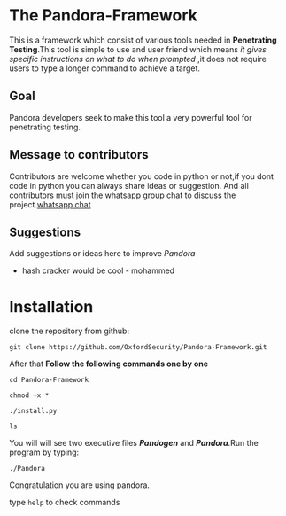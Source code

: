 # The Pandora-Framework

This is a framework which consist of various tools needed in **Penetrating Testing**.This tool is simple to use and user friend which means *it gives specific instructions on what to do when prompted* ,it does not require users to type a longer command to achieve a target.
## Goal
Pandora developers seek to make this tool a very powerful tool for penetrating testing.

## Message to contributors
Contributors are welcome whether you code in python or not,if you dont code in python you can always share ideas or suggestion.
 And all contributors must join the whatsapp group chat to discuss the project.[whatsapp chat](https://chat.whatsapp.com/HseBYZRyFKR4or9cAg2zC8)

## Suggestions
Add suggestions or ideas here to improve *Pandora*


- hash  cracker would be cool    -    mohammed

# Installation

clone the repository from github:

```
git clone https://github.com/OxfordSecurity/Pandora-Framework.git
```

After that **Follow the following commands one by one**
```
cd Pandora-Framework

chmod +x *

./install.py

ls
```
You will will see two executive files **_Pandogen_** and **_Pandora_**.Run the program by typing:
```
./Pandora

```
Congratulation you are using pandora.

type `help` to check commands
